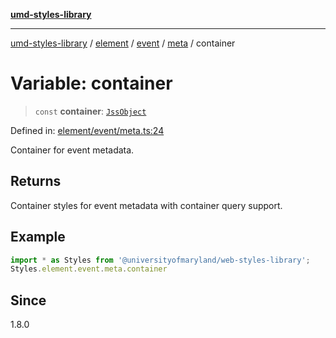 [**umd-styles-library**](../../../../../../README.md)

***

[umd-styles-library](../../../../../../modules.md) / [element](../../../../../README.md) / [event](../../../README.md) / [meta](../README.md) / container

# Variable: container

> `const` **container**: [`JssObject`](../../../../../../utilities/namespaces/transform/type-aliases/JssObject.md)

Defined in: [element/event/meta.ts:24](https://github.com/UMD-Digital/design-system/blob/ada30a44686a89a90941bbd44a6f156101fc9b44/packages/styles/source/element/event/meta.ts#L24)

Container for event metadata.

## Returns

Container styles for event metadata with container query support.

## Example

```typescript
import * as Styles from '@universityofmaryland/web-styles-library';
Styles.element.event.meta.container
```

## Since

1.8.0
